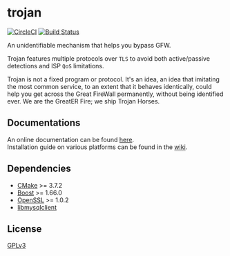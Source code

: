 # trojan

[![CircleCI](https://circleci.com/gh/trojan-gfw/trojan/tree/master.svg?style=svg)](https://circleci.com/gh/trojan-gfw/trojan/tree/master) [![Build Status](https://ci.appveyor.com/api/projects/status/e0ulqwb44i7j5gkl/branch/master?svg=true)](https://ci.appveyor.com/project/GreaterFire/trojan/branch/master)

An unidentifiable mechanism that helps you bypass GFW.

Trojan features multiple protocols over `TLS` to avoid both active/passive detections and ISP `QoS` limitations.

Trojan is not a fixed program or protocol. It's an idea, an idea that imitating the most common service, to an extent that it behaves identically, could help you get across the Great FireWall permanently, without being identified ever. We are the GreatER Fire; we ship Trojan Horses.

## Documentations

An online documentation can be found [here](https://trojan-gfw.github.io/trojan/).  
Installation guide on various platforms can be found in the [wiki](https://github.com/trojan-gfw/trojan/wiki/Binary-&-Package-Distributions).

## Dependencies

- [CMake](https://cmake.org/) >= 3.7.2
- [Boost](http://www.boost.org/) >= 1.66.0
- [OpenSSL](https://www.openssl.org/) >= 1.0.2
- [libmysqlclient](https://dev.mysql.com/downloads/connector/c/)

## License

[GPLv3](LICENSE)
